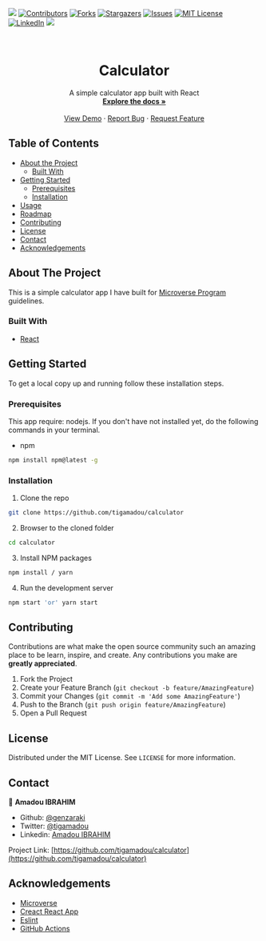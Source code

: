 ![](https://img.shields.io/badge/Microverse-blueviolet)
[![Contributors][contributors-shield]][contributors-url]
[![Forks][forks-shield]][forks-url]
[![Stargazers][stars-shield]][stars-url]
[![Issues][issues-shield]][issues-url]
[![MIT License][license-shield]][license-url]
[![LinkedIn][linkedin-shield]][linkedin-url]
![](https://github.com/tigamadou/calculator/workflows/Linters/badge.svg)


<!-- PROJECT LOGO -->
<br />
<p align="center">
  
  <h1 align="center">Calculator</h1>

  <p align="center">
    A simple calculator app built with React 
    <br />
    <a href="#about-the-project"><strong>Explore the docs »</strong></a>
    <br />
    <br />
    <a href="https://calculator99.herokuapp.com/" target="_blank" >View Demo</a>
    ·
    <a href="https://github.com/tigamadou/calculator/issues">Report Bug</a>
    ·
    <a href="https://github.com/tigamadou/calculator/issues">Request Feature</a>
  </p>
</p>



<!-- TABLE OF CONTENTS -->
## Table of Contents

* [About the Project](#about-the-project)
  * [Built With](#built-with)
* [Getting Started](#getting-started)
  * [Prerequisites](#prerequisites)
  * [Installation](#installation)
* [Usage](#usage)
* [Roadmap](#roadmap)
* [Contributing](#contributing)
* [License](#license)
* [Contact](#contact)
* [Acknowledgements](#acknowledgements)



<!-- ABOUT THE PROJECT -->
## About The Project

<!-- ![screenshot](./screenshot.png) -->

This is a simple calculator app I have built for [Microverse Program](https://microverse.org)  guidelines.

### Built With
* [React](https://reactjs.org/)




<!-- GETTING STARTED -->
## Getting Started

To get a local copy up and running follow these installation steps.



### Prerequisites
This app require: nodejs. If you don't have not installed yet, do the following commands in your terminal.
* npm
```sh
npm install npm@latest -g
```

### Installation

1. Clone the repo

```sh
git clone https://github.com/tigamadou/calculator
```

2. Browser to the cloned folder
```sh
cd calculator
```

3. Install NPM packages
```sh
npm install / yarn 
```
4. Run the development server 
```sh
npm start 'or' yarn start
```




<!-- CONTRIBUTING -->
## Contributing

Contributions are what make the open source community such an amazing place to be learn, inspire, and create. Any contributions you make are **greatly appreciated**.

1. Fork the Project
2. Create your Feature Branch (`git checkout -b feature/AmazingFeature`)
3. Commit your Changes (`git commit -m 'Add some AmazingFeature'`)
4. Push to the Branch (`git push origin feature/AmazingFeature`)
5. Open a Pull Request



<!-- LICENSE -->
## License

Distributed under the MIT License. See `LICENSE` for more information.



<!-- CONTACT -->
## Contact
👤 **Amadou IBRAHIM**

- Github: [@genzaraki](https://github.com/tigamadou)
- Twitter: [@tigamadou](https://twitter.com/tigamadou)
- Linkedin: [Amadou IBRAHIM](https://www.linkedin.com/in/amadou-ibrahim/)


Project Link: [https://github.com/tigamadou/calculator](https://github.com/tigamadou/calculator)



<!-- ACKNOWLEDGEMENTS -->
## Acknowledgements
* [Microverse](https://microverse.org)
* [Creact React App](https://getbootstrap.com)
* [Eslint](https://eslint.org/)
* [GitHub Actions](https://github.com/features/actions)






<!-- MARKDOWN LINKS & IMAGES -->
<!-- https://www.markdownguide.org/basic-syntax/#reference-style-links -->
[contributors-shield]: https://img.shields.io/github/contributors/tigamadou/calculator.svg?style=flat-square
[contributors-url]: https://github.com/tigamadou/calculator/graphs/contributors
[forks-shield]: https://img.shields.io/github/forks/tigamadou/calculator.svg?style=flat-square
[forks-url]: https://github.com/tigamadou/calculator/network/members
[stars-shield]: https://img.shields.io/github/stars/tigamadou/calculator.svg?style=flat-square
[stars-url]: https://github.com/tigamadou/calculator/stargazers
[issues-shield]: https://img.shields.io/github/issues/tigamadou/calculator.svg?style=flat-square
[issues-url]: https://github.com/tigamadou/calculator/issues
[license-shield]: https://img.shields.io/github/license/tigamadou/calculator.svg?style=flat-square
[license-url]: https://github.com/tigamadou/calculator/blob/master/LICENSE.txt
[linkedin-shield]: https://img.shields.io/badge/-LinkedIn-black.svg?style=flat-square&logo=linkedin&colorB=555
[linkedin-url]: https://linkedin.com/in/amadou-ibrahim
[product-screenshot]: images/screenshot.png










